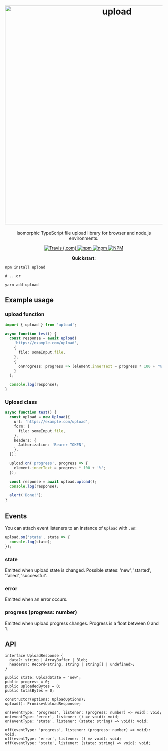 <h1 align="center">
<img src="https://raw.githubusercontent.com/mat-sz/upload/master/logo.png" alt="upload" width="700">
</h1>

<p align="center">
Isomorphic TypeScript file upload library for browser and node.js environments.
</p>

<p align="center">
<a href="https://travis-ci.com/github/mat-sz/upload">
<img alt="Travis (.com)" src="https://img.shields.io/travis/com/mat-sz/upload">
</a>
<a href="https://npmjs.com/package/upload">
<img alt="npm" src="https://img.shields.io/npm/v/upload">
<img alt="npm" src="https://img.shields.io/npm/dw/upload">
<img alt="NPM" src="https://img.shields.io/npm/l/upload">
</a>
</p>

<p align="center">
<strong>Quickstart:</strong>
</p>

```
npm install upload

# ...or

yarn add upload
```

## Example usage

### upload function

```ts
import { upload } from 'upload';

async function test() {
  const response = await upload(
    'https://example.com/upload',
    {
      file: someInput.file,
    },
    {
      onProgress: progress => (element.innerText = progress * 100 + '%'),
    }
  );

  console.log(response);
}
```

### Upload class

```ts
async function test() {
  const upload = new Upload({
    url: 'https://example.com/upload',
    form: {
      file: someInput.file,
    },
    headers: {
      Authorization: 'Bearer TOKEN',
    },
  });

  upload.on('progress', progress => {
    element.innerText = progress * 100 + '%';
  });

  const response = await upload.upload();
  console.log(response);

  alert('Done!');
}
```

## Events

You can attach event listeners to an instance of `Upload` with `.on`:

```ts
upload.on('state', state => {
  console.log(state);
});
```

### state

Emitted when upload state is changed. Possible states: 'new', 'started', 'failed', 'successful'.

### error

Emitted when an error occurs.

### progress (progress: number)

Emitted when upload progress changes. Progress is a float between 0 and 1.

## API

```
interface UploadResponse {
  data?: string | ArrayBuffer | Blob;
  headers?: Record<string, string | string[] | undefined>;
}

public state: UploadState = 'new';
public progress = 0;
public uploadedBytes = 0;
public totalBytes = 0;

constructor(options: UploadOptions);
upload(): Promise<UploadResponse>;

on(eventType: 'progress', listener: (progress: number) => void): void;
on(eventType: 'error', listener: () => void): void;
on(eventType: 'state', listener: (state: string) => void): void;

off(eventType: 'progress', listener: (progress: number) => void): void;
off(eventType: 'error', listener: () => void): void;
off(eventType: 'state', listener: (state: string) => void): void;
```
